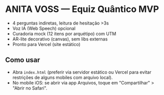 # ANITA VOSS — Equiz Quântico MVP
- 4 perguntas indiretas, leitura de hesitação >3s
- Voz IA (Web Speech) opcional
- Curadoria mock (12 itens por arquétipo) com UTM
- AR-lite decorativo (canvas), sem libs externas
- Pronto para Vercel (site estático)

## Como usar
- Abra `index.html` (preferir via servidor estático ou Vercel para evitar restrições de alguns mobiles com arquivo local).
- No mobile iOS: se abrir via app Arquivos, toque em "Compartilhar" > "Abrir no Safari".
